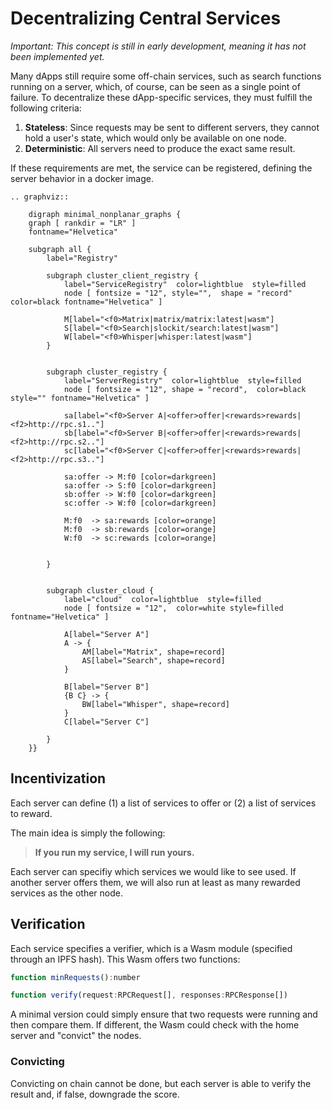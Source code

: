 # Decentralizing Central Services

*Important: This concept is still in early development, meaning it has not been implemented yet.*

Many dApps still require some off-chain services, such as search functions running on a server, which, of course, can be seen as a single point of failure. To decentralize these dApp-specific services, they must fulfill the following criteria:

1. **Stateless**: Since requests may be sent to different servers, they cannot hold a user's state, which would only be available on one node.
2. **Deterministic**: All servers need to produce the exact same result.

If these requirements are met, the service can be registered, defining the server behavior in a docker image.

```eval_rst
.. graphviz::

    digraph minimal_nonplanar_graphs {
    graph [ rankdir = "LR" ]
    fontname="Helvetica"

    subgraph all {
        label="Registry"

        subgraph cluster_client_registry {
            label="ServiceRegistry"  color=lightblue  style=filled
            node [ fontsize = "12", style="",  shape = "record" color=black fontname="Helvetica" ]

            M[label="<f0>Matrix|matrix/matrix:latest|wasm"]
            S[label="<f0>Search|slockit/search:latest|wasm"]
            W[label="<f0>Whisper|whisper:latest|wasm"]
        }


        subgraph cluster_registry {
            label="ServerRegistry"  color=lightblue  style=filled
            node [ fontsize = "12", shape = "record",  color=black style="" fontname="Helvetica" ]

            sa[label="<f0>Server A|<offer>offer|<rewards>rewards|<f2>http://rpc.s1.."]
            sb[label="<f0>Server B|<offer>offer|<rewards>rewards|<f2>http://rpc.s2.."]
            sc[label="<f0>Server C|<offer>offer|<rewards>rewards|<f2>http://rpc.s3.."]

            sa:offer -> M:f0 [color=darkgreen]
            sa:offer -> S:f0 [color=darkgreen]
            sb:offer -> W:f0 [color=darkgreen]
            sc:offer -> W:f0 [color=darkgreen]

            M:f0  -> sa:rewards [color=orange]
            M:f0  -> sb:rewards [color=orange]
            W:f0  -> sc:rewards [color=orange]


        }


        subgraph cluster_cloud {
            label="cloud"  color=lightblue  style=filled
            node [ fontsize = "12",  color=white style=filled  fontname="Helvetica" ]

            A[label="Server A"]
            A -> {       
                AM[label="Matrix", shape=record]
                AS[label="Search", shape=record]
            }

            B[label="Server B"]
            {B C} -> {       
                BW[label="Whisper", shape=record]
            }
            C[label="Server C"]
    
        }
    }}

```

## Incentivization

Each server can define (1) a list of services to offer or (2) a list of services to reward.

The main idea is simply the following:

> **If you run my service, I will run yours.**

Each server can specifiy which services we would like to see used. If another server offers them, we will also run at least as many rewarded services as the other node.

## Verification

Each service specifies a verifier, which is a Wasm module (specified through an IPFS hash). This Wasm offers two functions:

```js
function minRequests():number

function verify(request:RPCRequest[], responses:RPCResponse[])
```

A minimal version could simply ensure that two requests were running and then compare them. If different, the Wasm could check with the home server and "convict" the nodes.

### Convicting

Convicting on chain cannot be done, but each server is able to verify the result and, if false, downgrade the score.
